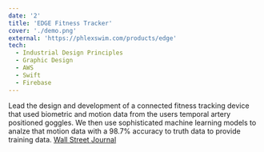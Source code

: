 ```yaml
---
date: '2'
title: 'EDGE Fitness Tracker'
cover: './demo.png'
external: 'https://phlexswim.com/products/edge'
tech:
  - Industrial Design Principles
  - Graphic Design
  - AWS
  - Swift
  - Firebase
---
```


Lead the design and development of a connected fitness tracking device that used biometric and motion data from the users temporal artery positioned goggles. We then use sophisticated machine learning models to analze that motion data with a 98.7% accuracy to truth data to provide training data. [Wall Street Journal](https://www.wsj.com/articles/4-ways-to-become-a-better-swimmerfrom-smart-goggles-to-waterproof-headphones-11622141542)
